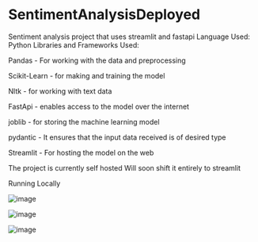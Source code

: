# SentimentAnalysisDeployed
Sentiment analysis project that uses streamlit and fastapi
Language Used: Python
Libraries and Frameworks Used:

  Pandas - For working with the data and preprocessing
  
 
  Scikit-Learn - for making and training the model
  
  Nltk - for working with text data
  
  FastApi - enables access to the model over the internet
  
  joblib - for storing the machine learning model 
  
  pydantic - It ensures that the input data received is of desired type
  
  Streamlit - For hosting the model on the web
  
  
  
The project is currently self hosted
Will soon shift it entirely to streamlit

Running Locally


![image](https://github.com/adildhawan/SentimentAnalysisDeployed/assets/133866329/bf0093d9-b0d0-4440-bf5d-bff4d4e56f52)

![image](https://github.com/adildhawan/SentimentAnalysisDeployed/assets/133866329/79e9a84f-cc0c-4a7f-8e81-bb47177c272d)

![image](https://github.com/adildhawan/SentimentAnalysisDeployed/assets/133866329/4fe1d53e-e91b-4500-a5b0-747baeaf8638)
